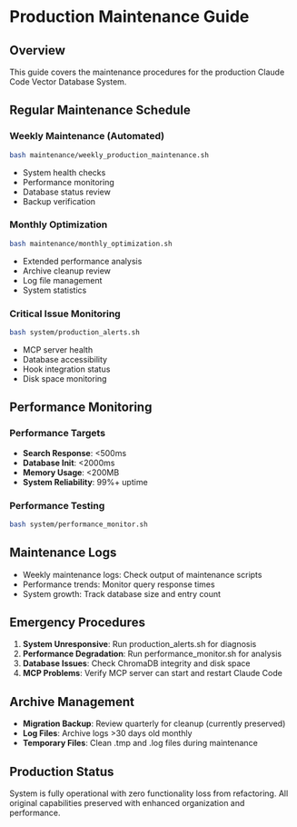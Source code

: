 # Production Maintenance Guide

## Overview
This guide covers the maintenance procedures for the production Claude Code Vector Database System.

## Regular Maintenance Schedule

### Weekly Maintenance (Automated)
```bash
bash maintenance/weekly_production_maintenance.sh
```
- System health checks
- Performance monitoring  
- Database status review
- Backup verification

### Monthly Optimization
```bash
bash maintenance/monthly_optimization.sh  
```
- Extended performance analysis
- Archive cleanup review
- Log file management
- System statistics

### Critical Issue Monitoring
```bash
bash system/production_alerts.sh
```
- MCP server health
- Database accessibility
- Hook integration status
- Disk space monitoring

## Performance Monitoring

### Performance Targets
- **Search Response**: <500ms
- **Database Init**: <2000ms  
- **Memory Usage**: <200MB
- **System Reliability**: 99%+ uptime

### Performance Testing
```bash
bash system/performance_monitor.sh
```

## Maintenance Logs
- Weekly maintenance logs: Check output of maintenance scripts
- Performance trends: Monitor query response times
- System growth: Track database size and entry count

## Emergency Procedures
1. **System Unresponsive**: Run production_alerts.sh for diagnosis
2. **Performance Degradation**: Run performance_monitor.sh for analysis  
3. **Database Issues**: Check ChromaDB integrity and disk space
4. **MCP Problems**: Verify MCP server can start and restart Claude Code

## Archive Management
- **Migration Backup**: Review quarterly for cleanup (currently preserved)
- **Log Files**: Archive logs >30 days old monthly
- **Temporary Files**: Clean .tmp and .log files during maintenance

## Production Status
System is fully operational with zero functionality loss from refactoring.
All original capabilities preserved with enhanced organization and performance.